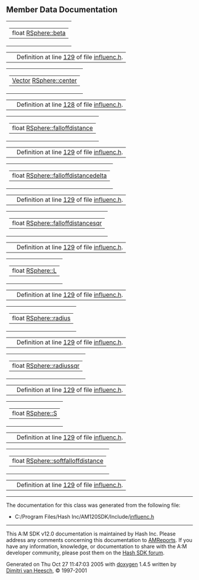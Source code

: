 ## Member Data Documentation

<span id="987bcab01b929eb2c07877b224215c92" class="anchor"></span>

<table class="mdTable" data-cellpadding="2" data-cellspacing="0">
<colgroup>
<col style="width: 100%" />
</colgroup>
<tbody>
<tr>
<td class="mdRow"><table data-cellpadding="0" data-cellspacing="0" data-border="0">
<tbody>
<tr>
<td class="md" data-nowrap="" data-valign="top">float <a href="classRSphere.md#987bcab01b929eb2c07877b224215c92" class="el">RSphere::beta</a></td>
</tr>
</tbody>
</table></td>
</tr>
</tbody>
</table>

|  |  |
|----|----|
|   | Definition at line <a href="influenc_8h-source.md#l00129" class="el">129</a> of file <a href="influenc_8h-source.md" class="el">influenc.h</a>. |

<span id="adb115059e28d960fa8badfac5516667" class="anchor"></span>

<table class="mdTable" data-cellpadding="2" data-cellspacing="0">
<colgroup>
<col style="width: 100%" />
</colgroup>
<tbody>
<tr>
<td class="mdRow"><table data-cellpadding="0" data-cellspacing="0" data-border="0">
<tbody>
<tr>
<td class="md" data-nowrap="" data-valign="top"><a href="classVector.md" class="el">Vector</a> <a href="classRSphere.md#adb115059e28d960fa8badfac5516667" class="el">RSphere::center</a></td>
</tr>
</tbody>
</table></td>
</tr>
</tbody>
</table>

|  |  |
|----|----|
|   | Definition at line <a href="influenc_8h-source.md#l00128" class="el">128</a> of file <a href="influenc_8h-source.md" class="el">influenc.h</a>. |

<span id="9a098739ebccbb2beb925a1addf63824" class="anchor"></span>

<table class="mdTable" data-cellpadding="2" data-cellspacing="0">
<colgroup>
<col style="width: 100%" />
</colgroup>
<tbody>
<tr>
<td class="mdRow"><table data-cellpadding="0" data-cellspacing="0" data-border="0">
<tbody>
<tr>
<td class="md" data-nowrap="" data-valign="top">float <a href="classRSphere.md#9a098739ebccbb2beb925a1addf63824" class="el">RSphere::falloffdistance</a></td>
</tr>
</tbody>
</table></td>
</tr>
</tbody>
</table>

|  |  |
|----|----|
|   | Definition at line <a href="influenc_8h-source.md#l00129" class="el">129</a> of file <a href="influenc_8h-source.md" class="el">influenc.h</a>. |

<span id="480bbfb58eec35a1faf2785276b01fc0" class="anchor"></span>

<table class="mdTable" data-cellpadding="2" data-cellspacing="0">
<colgroup>
<col style="width: 100%" />
</colgroup>
<tbody>
<tr>
<td class="mdRow"><table data-cellpadding="0" data-cellspacing="0" data-border="0">
<tbody>
<tr>
<td class="md" data-nowrap="" data-valign="top">float <a href="classRSphere.md#480bbfb58eec35a1faf2785276b01fc0" class="el">RSphere::falloffdistancedelta</a></td>
</tr>
</tbody>
</table></td>
</tr>
</tbody>
</table>

|  |  |
|----|----|
|   | Definition at line <a href="influenc_8h-source.md#l00129" class="el">129</a> of file <a href="influenc_8h-source.md" class="el">influenc.h</a>. |

<span id="713de4549f65b5aa973d4daad99a0d16" class="anchor"></span>

<table class="mdTable" data-cellpadding="2" data-cellspacing="0">
<colgroup>
<col style="width: 100%" />
</colgroup>
<tbody>
<tr>
<td class="mdRow"><table data-cellpadding="0" data-cellspacing="0" data-border="0">
<tbody>
<tr>
<td class="md" data-nowrap="" data-valign="top">float <a href="classRSphere.md#713de4549f65b5aa973d4daad99a0d16" class="el">RSphere::falloffdistancesqr</a></td>
</tr>
</tbody>
</table></td>
</tr>
</tbody>
</table>

|  |  |
|----|----|
|   | Definition at line <a href="influenc_8h-source.md#l00129" class="el">129</a> of file <a href="influenc_8h-source.md" class="el">influenc.h</a>. |

<span id="d20caec3b48a1eef164cb4ca81ba2587" class="anchor"></span>

<table class="mdTable" data-cellpadding="2" data-cellspacing="0">
<colgroup>
<col style="width: 100%" />
</colgroup>
<tbody>
<tr>
<td class="mdRow"><table data-cellpadding="0" data-cellspacing="0" data-border="0">
<tbody>
<tr>
<td class="md" data-nowrap="" data-valign="top">float <a href="classRSphere.md#d20caec3b48a1eef164cb4ca81ba2587" class="el">RSphere::L</a></td>
</tr>
</tbody>
</table></td>
</tr>
</tbody>
</table>

|  |  |
|----|----|
|   | Definition at line <a href="influenc_8h-source.md#l00129" class="el">129</a> of file <a href="influenc_8h-source.md" class="el">influenc.h</a>. |

<span id="fc021d54683383e5078ab9fefc4d53c8" class="anchor"></span>

<table class="mdTable" data-cellpadding="2" data-cellspacing="0">
<colgroup>
<col style="width: 100%" />
</colgroup>
<tbody>
<tr>
<td class="mdRow"><table data-cellpadding="0" data-cellspacing="0" data-border="0">
<tbody>
<tr>
<td class="md" data-nowrap="" data-valign="top">float <a href="classRSphere.md#fc021d54683383e5078ab9fefc4d53c8" class="el">RSphere::radius</a></td>
</tr>
</tbody>
</table></td>
</tr>
</tbody>
</table>

|  |  |
|----|----|
|   | Definition at line <a href="influenc_8h-source.md#l00129" class="el">129</a> of file <a href="influenc_8h-source.md" class="el">influenc.h</a>. |

<span id="9412f6bc1eb7062c2c85b62daefca994" class="anchor"></span>

<table class="mdTable" data-cellpadding="2" data-cellspacing="0">
<colgroup>
<col style="width: 100%" />
</colgroup>
<tbody>
<tr>
<td class="mdRow"><table data-cellpadding="0" data-cellspacing="0" data-border="0">
<tbody>
<tr>
<td class="md" data-nowrap="" data-valign="top">float <a href="classRSphere.md#9412f6bc1eb7062c2c85b62daefca994" class="el">RSphere::radiussqr</a></td>
</tr>
</tbody>
</table></td>
</tr>
</tbody>
</table>

|  |  |
|----|----|
|   | Definition at line <a href="influenc_8h-source.md#l00129" class="el">129</a> of file <a href="influenc_8h-source.md" class="el">influenc.h</a>. |

<span id="5dbc98dcc983a70728bd082d1a47546e" class="anchor"></span>

<table class="mdTable" data-cellpadding="2" data-cellspacing="0">
<colgroup>
<col style="width: 100%" />
</colgroup>
<tbody>
<tr>
<td class="mdRow"><table data-cellpadding="0" data-cellspacing="0" data-border="0">
<tbody>
<tr>
<td class="md" data-nowrap="" data-valign="top">float <a href="classRSphere.md#5dbc98dcc983a70728bd082d1a47546e" class="el">RSphere::S</a></td>
</tr>
</tbody>
</table></td>
</tr>
</tbody>
</table>

|  |  |
|----|----|
|   | Definition at line <a href="influenc_8h-source.md#l00129" class="el">129</a> of file <a href="influenc_8h-source.md" class="el">influenc.h</a>. |

<span id="044f4c255ee2b04cee19959f28705d75" class="anchor"></span>

<table class="mdTable" data-cellpadding="2" data-cellspacing="0">
<colgroup>
<col style="width: 100%" />
</colgroup>
<tbody>
<tr>
<td class="mdRow"><table data-cellpadding="0" data-cellspacing="0" data-border="0">
<tbody>
<tr>
<td class="md" data-nowrap="" data-valign="top">float <a href="classRSphere.md#044f4c255ee2b04cee19959f28705d75" class="el">RSphere::softfalloffdistance</a></td>
</tr>
</tbody>
</table></td>
</tr>
</tbody>
</table>

|  |  |
|----|----|
|   | Definition at line <a href="influenc_8h-source.md#l00129" class="el">129</a> of file <a href="influenc_8h-source.md" class="el">influenc.h</a>. |

------------------------------------------------------------------------

The documentation for this class was generated from the following file:

- C:/Program Files/Hash Inc/AM120SDK/Include/<a href="influenc_8h-source.md" class="el">influenc.h</a>

------------------------------------------------------------------------

<span class="small">This A:M SDK v12.0 documentation is maintained by Hash Inc. Please address any comments concerning this documentation to [AMReports](http://www.hash.com/reports). If you have any information, knowledge, or documentation to share with the A:M developer community, please post them on the [Hash SDK forum](http://www.hash.com/forums/index.php?showforum=11).</span>

Generated on Thu Oct 27 11:47:03 2005 with [<span class="image placeholder" original-image-src="doxygen.png" original-image-title="" height="45" width="100" align="middle" border="0">doxygen</span>](http://www.doxygen.org/index.html) 1.4.5 written by [Dimitri van Heesch](mailto:dimitri@stack.nl), © 1997-2001
